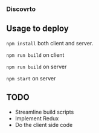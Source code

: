 ### Discovrto

## Usage to deploy

`npm install` both client and server.

`npm run build` on client

`npm run build` on server

`npm start` on server

## TODO

- Streamline build scripts
- Implement Redux
- Do the client side code
